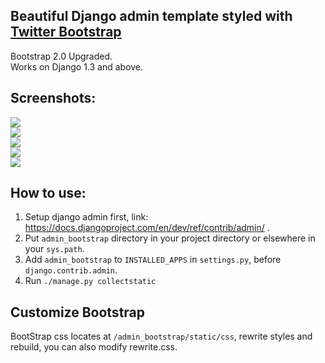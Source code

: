 <h2>Beautiful Django admin template styled with <a href="http://twitter.github.com/bootstrap/">Twitter Bootstrap</a></h2>

<div>Bootstrap 2.0 Upgraded.</div>
<div>Works on Django 1.3 and above.</div>

<h2>Screenshots:</h2>
<div >
    <img src="https://lh5.googleusercontent.com/-YPSx9j0czfg/T2v-QhxTbZI/AAAAAAAAABc/YLo_5nRp6Zo/s433/login.png" />
    <br />
    <img src="https://lh4.googleusercontent.com/-Oc1soVl6QF0/UDcW3OpYwFI/AAAAAAAAAFA/E22PV_sbH24/s741/login.png" />
    <br />
    <img src="https://lh4.googleusercontent.com/-1YuZPYz9MzA/UDcW19Vl9rI/AAAAAAAAAE4/W75RsC_htkM/s741/list.png" />
    <br />
    <img src="https://lh6.googleusercontent.com/-HUFdhCXBuPE/UDcWy_S3zrI/AAAAAAAAAEo/z8_elmA_HAc/s741/change.png" />
    <br />
    <img src="https://lh5.googleusercontent.com/-o6kjfc7p4yk/UDcW0jd9nuI/AAAAAAAAAEw/g2dmD3h4AUU/s567/add.png" />
    <br />
</div>

<h2>How to use:</h2>

<ol>
    <li>Setup django admin first, link: <a href="https://docs.djangoproject.com/en/dev/ref/contrib/admin/">https://docs.djangoproject.com/en/dev/ref/contrib/admin/</a> .</li>
    <li>Put <code>admin_bootstrap</code> directory in your project directory or elsewhere in your <code>sys.path</code>.</li>
    <li>Add <code>admin_bootstrap</code> to <code>INSTALLED_APPS</code> in <code>settings.py</code>, before <code>django.contrib.admin</code>.</li>
    <li>Run <code>./manage.py collectstatic</code></li>
</ol>

<h2>Customize Bootstrap</h2>

<div>BootStrap css locates at <code>/admin_bootstrap/static/css</code>, rewrite styles and rebuild, you can also modify rewrite.css.</div>

